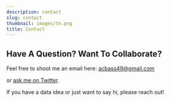 ```yaml
---
description: contact
slug: contact
thumbnail: images/tn.png
title: Contact
---
```


## Have A Question? Want To Collaborate?

Feel free to shoot me an email here: acbass49@gmail.com

or [ask me on Twitter](https://twitter.com/acbass49).

If you have a data idea or just want to say hi, please reach out!